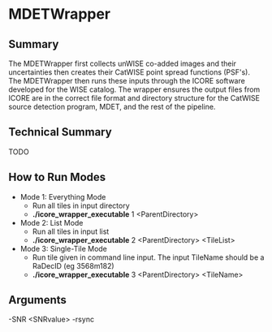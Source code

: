 # MDETWrapper

## Summary
The MDETWrapper first collects unWISE co-added images and their uncertainties then creates their CatWISE point spread functions (PSF's). The MDETWrapper then runs these inputs through the ICORE software developed for the WISE catalog. The wrapper ensures the output files from ICORE are in the correct file format and directory structure for the CatWISE source detection program, MDET, and the rest of the pipeline.

## Technical Summary
TODO

## How to Run Modes
* Mode 1: Everything Mode
	* Run all tiles in input directory
	* **./icore\_wrapper\_executable** 1 \<ParentDirectory\>
* Mode 2: List Mode
	* Run all tiles in input list
	* **./icore\_wrapper\_executable** 2 \<ParentDirectory\> \<TileList\>
* Mode 3: Single-Tile Mode
	* Run tile given in command line input. The input TileName should be a RaDecID (eg 3568m182)
	* **./icore\_wrapper\_executable** 3 \<ParentDirectory\> \<TileName\>

## Arguments
\-SNR \<SNRvalue\>
\-rsync
